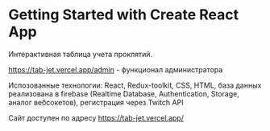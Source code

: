 # Getting Started with Create React App

Интерактивная таблица учета проклятий.

https://tab-jet.vercel.app/admin - функционал администратора

Испозованные технологии: React, Redux-toolkit, CSS, HTML, база данных реализована в firebase (Realtime Database, Authentication, Storage, аналог вебсокетов),  регистрация через Twitch API

Сайт доступен по адресу https://tab-jet.vercel.app/